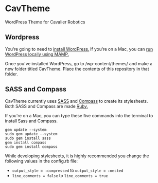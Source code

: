 # CavTheme
WordPress Theme for Cavalier Robotics

## Wordpress
You're going to need to [install WordPress.](https://codex.wordpress.org/Installing_WordPress)  If you're on a Mac, you can [run WordPress locally using MAMP.](https://codex.wordpress.org/Installing_WordPress_Locally_on_Your_Mac_With_MAMP)

Once you've installed WordPress, go to /wp-content/themes/ and make a new folder titled CavTheme. Place the contents of this repository in that folder.

## SASS and Compass
CavTheme currently uses [SASS](http://sass-lang.com/) and [Compass](http://compass-style.org/) to create its stylesheets.  Both SASS and Compass are made [Ruby.](https://www.ruby-lang.org/en/)

If you're on a Mac, you can type these five commands into the terminal to install Sass and Compass.
```
gem update --system
sudo gem update --system
sudo gem install sass
gem install compass
sudo gem install compass
```

While developing stylesheets, it is highly recommended you change the following values in the config.rb file:
- `output_style = :compressed` to `output_style = :nested`
- `line_comments = false` to `line_comments = true`
